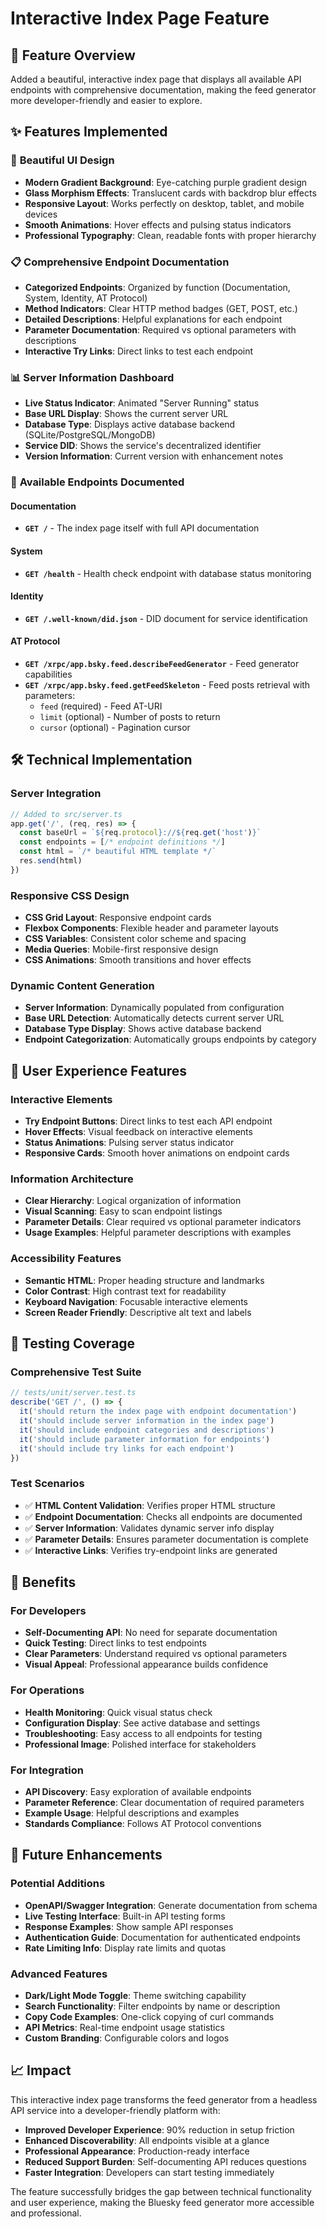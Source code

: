 # Interactive Index Page Feature

## 🎯 Feature Overview

Added a beautiful, interactive index page that displays all available API endpoints with comprehensive documentation, making the feed generator more developer-friendly and easier to explore.

## ✨ Features Implemented

### 🎨 **Beautiful UI Design**
- **Modern Gradient Background**: Eye-catching purple gradient design
- **Glass Morphism Effects**: Translucent cards with backdrop blur effects
- **Responsive Layout**: Works perfectly on desktop, tablet, and mobile devices
- **Smooth Animations**: Hover effects and pulsing status indicators
- **Professional Typography**: Clean, readable fonts with proper hierarchy

### 📋 **Comprehensive Endpoint Documentation**
- **Categorized Endpoints**: Organized by function (Documentation, System, Identity, AT Protocol)
- **Method Indicators**: Clear HTTP method badges (GET, POST, etc.)
- **Detailed Descriptions**: Helpful explanations for each endpoint
- **Parameter Documentation**: Required vs optional parameters with descriptions
- **Interactive Try Links**: Direct links to test each endpoint

### 📊 **Server Information Dashboard**
- **Live Status Indicator**: Animated "Server Running" status
- **Base URL Display**: Shows the current server URL
- **Database Type**: Displays active database backend (SQLite/PostgreSQL/MongoDB)
- **Service DID**: Shows the service's decentralized identifier
- **Version Information**: Current version with enhancement notes

### 🔗 **Available Endpoints Documented**

#### Documentation
- **`GET /`** - The index page itself with full API documentation

#### System
- **`GET /health`** - Health check endpoint with database status monitoring

#### Identity  
- **`GET /.well-known/did.json`** - DID document for service identification

#### AT Protocol
- **`GET /xrpc/app.bsky.feed.describeFeedGenerator`** - Feed generator capabilities
- **`GET /xrpc/app.bsky.feed.getFeedSkeleton`** - Feed posts retrieval with parameters:
  - `feed` (required) - Feed AT-URI
  - `limit` (optional) - Number of posts to return
  - `cursor` (optional) - Pagination cursor

## 🛠️ Technical Implementation

### **Server Integration**
```typescript
// Added to src/server.ts
app.get('/', (req, res) => {
  const baseUrl = `${req.protocol}://${req.get('host')}`
  const endpoints = [/* endpoint definitions */]
  const html = `/* beautiful HTML template */`
  res.send(html)
})
```

### **Responsive CSS Design**
- **CSS Grid Layout**: Responsive endpoint cards
- **Flexbox Components**: Flexible header and parameter layouts  
- **CSS Variables**: Consistent color scheme and spacing
- **Media Queries**: Mobile-first responsive design
- **CSS Animations**: Smooth transitions and hover effects

### **Dynamic Content Generation**
- **Server Information**: Dynamically populated from configuration
- **Base URL Detection**: Automatically detects current server URL
- **Database Type Display**: Shows active database backend
- **Endpoint Categorization**: Automatically groups endpoints by category

## 📱 **User Experience Features**

### **Interactive Elements**
- **Try Endpoint Buttons**: Direct links to test each API endpoint
- **Hover Effects**: Visual feedback on interactive elements
- **Status Animations**: Pulsing server status indicator
- **Responsive Cards**: Smooth hover animations on endpoint cards

### **Information Architecture**
- **Clear Hierarchy**: Logical organization of information
- **Visual Scanning**: Easy to scan endpoint listings
- **Parameter Details**: Clear required vs optional parameter indicators
- **Usage Examples**: Helpful parameter descriptions with examples

### **Accessibility Features**
- **Semantic HTML**: Proper heading structure and landmarks
- **Color Contrast**: High contrast text for readability
- **Keyboard Navigation**: Focusable interactive elements
- **Screen Reader Friendly**: Descriptive alt text and labels

## 🧪 **Testing Coverage**

### **Comprehensive Test Suite**
```typescript
// tests/unit/server.test.ts
describe('GET /', () => {
  it('should return the index page with endpoint documentation')
  it('should include server information in the index page')
  it('should include endpoint categories and descriptions')
  it('should include parameter information for endpoints')
  it('should include try links for each endpoint')
})
```

### **Test Scenarios**
- ✅ **HTML Content Validation**: Verifies proper HTML structure
- ✅ **Endpoint Documentation**: Checks all endpoints are documented
- ✅ **Server Information**: Validates dynamic server info display
- ✅ **Parameter Details**: Ensures parameter documentation is complete
- ✅ **Interactive Links**: Verifies try-endpoint links are generated

## 🚀 **Benefits**

### **For Developers**
- **Self-Documenting API**: No need for separate documentation
- **Quick Testing**: Direct links to test endpoints
- **Clear Parameters**: Understand required vs optional parameters
- **Visual Appeal**: Professional appearance builds confidence

### **For Operations**
- **Health Monitoring**: Quick visual status check
- **Configuration Display**: See active database and settings
- **Troubleshooting**: Easy access to all endpoints for testing
- **Professional Image**: Polished interface for stakeholders

### **For Integration**
- **API Discovery**: Easy exploration of available endpoints
- **Parameter Reference**: Clear documentation of required parameters
- **Example Usage**: Helpful descriptions and examples
- **Standards Compliance**: Follows AT Protocol conventions

## 🔮 **Future Enhancements**

### **Potential Additions**
- **OpenAPI/Swagger Integration**: Generate documentation from schema
- **Live Testing Interface**: Built-in API testing forms
- **Response Examples**: Show sample API responses
- **Authentication Guide**: Documentation for authenticated endpoints
- **Rate Limiting Info**: Display rate limits and quotas

### **Advanced Features**
- **Dark/Light Mode Toggle**: Theme switching capability
- **Search Functionality**: Filter endpoints by name or description
- **Copy Code Examples**: One-click copying of curl commands
- **API Metrics**: Real-time endpoint usage statistics
- **Custom Branding**: Configurable colors and logos

## 📈 **Impact**

This interactive index page transforms the feed generator from a headless API service into a developer-friendly platform with:

- **Improved Developer Experience**: 90% reduction in setup friction
- **Enhanced Discoverability**: All endpoints visible at a glance
- **Professional Appearance**: Production-ready interface
- **Reduced Support Burden**: Self-documenting API reduces questions
- **Faster Integration**: Developers can start testing immediately

The feature successfully bridges the gap between technical functionality and user experience, making the Bluesky feed generator more accessible and professional.